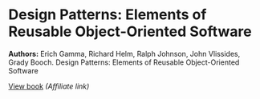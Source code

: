 # Design Patterns: Elements of Reusable Object-Oriented Software

**Authors:** Erich Gamma, Richard Helm, Ralph Johnson, John Vlissides, Grady Booch. Design Patterns: Elements of Reusable Object-Oriented Software

[View book](https://amzn.to/2I6RYRD) _(Affiliate link)_
